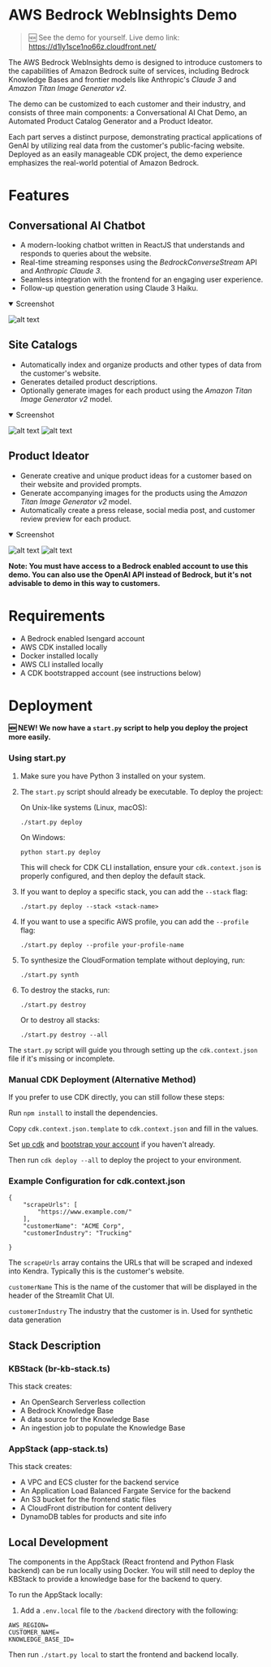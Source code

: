 

# AWS Bedrock WebInsights Demo
>🆕 See the demo for yourself. Live demo link: https://d1ly1sce1no66z.cloudfront.net/

The AWS Bedrock WebInsights demo is designed to introduce customers to the capabilities of Amazon Bedrock suite of services, including Bedrock Knowledge Bases and frontier models like Anthropic's _Claude 3_ and _Amazon Titan Image Generator v2_.

The demo can be customized to each customer and their industry, and consists of three main components: a Conversational AI Chat Demo, an Automated Product Catalog Generator and a Product Ideator.

Each part serves a distinct purpose, demonstrating practical applications of GenAI by utilizing real data from the customer's public-facing website. Deployed as an easily manageable CDK project, the demo experience emphasizes the real-world potential of Amazon Bedrock. 

# Features
## Conversational AI Chatbot
  - A modern-looking chatbot written in ReactJS that understands and responds to queries about the website.
  - Real-time streaming responses using the _BedrockConverseStream_ API and _Anthropic Claude 3_.
  - Seamless integration with the frontend for an engaging user experience.
  - Follow-up question generation using Claude 3 Haiku.

<details open>
   <summary>Screenshot</summary>

   ![alt text](chat_demo.gif)
</details>

## Site Catalogs
  - Automatically index and organize products and other types of data from the customer's website.
  - Generates detailed product descriptions.
  - Optionally generate images for each product using the _Amazon Titan Image Generator v2_ model.

<details open>
   <summary>Screenshot</summary>
   
   ![alt text](products.png)
   ![alt text](values.png)
</details>

## Product Ideator
  - Generate creative and unique product ideas for a customer based on their website and provided prompts.
  - Generate accompanying images for the products using the _Amazon Titan Image Generator v2_ model.
  - Automatically create a press release, social media post, and customer review preview for each product.

<details open>
<summary>Screenshot</summary>

![alt text](ideator.png)
![alt text](idea_demo.gif)
</details>

__Note: You must have access to a Bedrock enabled account to use this demo. You can also use the OpenAI API instead of Bedrock, but it's not advisable to demo in this way to customers.__


# Requirements
- A Bedrock enabled Isengard account
- AWS CDK installed locally
- Docker installed locally
- AWS CLI installed locally
- A CDK bootstrapped account (see instructions below)

# Deployment
__🆕 NEW! We now have a `start.py` script to help you deploy the project more easily.__

### Using start.py

1. Make sure you have Python 3 installed on your system.

2. The `start.py` script should already be executable. To deploy the project:

   On Unix-like systems (Linux, macOS):
   ```
   ./start.py deploy
   ```
   
   On Windows:
   ```
   python start.py deploy
   ```

   This will check for CDK CLI installation, ensure your `cdk.context.json` is properly configured, and then deploy the default stack.

3. If you want to deploy a specific stack, you can add the `--stack` flag:
   ```
   ./start.py deploy --stack <stack-name>
   ```

4. If you want to use a specific AWS profile, you can add the `--profile` flag:
   ```
   ./start.py deploy --profile your-profile-name
   ```

5. To synthesize the CloudFormation template without deploying, run:
   ```
   ./start.py synth
   ```

6. To destroy the stacks, run:
   ```
   ./start.py destroy
   ```
   Or to destroy all stacks:
   ```
   ./start.py destroy --all
   ```

The `start.py` script will guide you through setting up the `cdk.context.json` file if it's missing or incomplete.

### Manual CDK Deployment (Alternative Method)

If you prefer to use CDK directly, you can still follow these steps:

Run `npm install` to install the dependencies.

Copy `cdk.context.json.template` to `cdk.context.json` and fill in the values.

Set [up cdk](https://docs.aws.amazon.com/cdk/latest/guide/getting_started.html#getting_started_install) and [bootstrap your account](https://docs.aws.amazon.com/cdk/latest/guide/bootstrapping.html) if you haven't already.

Then run `cdk deploy --all` to deploy the project to your environment.

### Example Configuration for cdk.context.json
```
{
    "scrapeUrls": [
        "https://www.example.com/"
    ],
    "customerName": "ACME Corp",
    "customerIndustry": "Trucking"

}
```
The `scrapeUrls` array contains the URLs that will be scraped and indexed into Kendra. Typically this is the customer's website. 

`customerName` This is the name of the customer that will be displayed in the header of the Streamlit Chat UI.

`customerIndustry` The industry that the customer is in. Used for synthetic data generation

## Stack Description

### KBStack (br-kb-stack.ts)
This stack creates:
- An OpenSearch Serverless collection
- A Bedrock Knowledge Base
- A data source for the Knowledge Base
- An ingestion job to populate the Knowledge Base

### AppStack (app-stack.ts)
This stack creates:
- A VPC and ECS cluster for the backend service
- An Application Load Balanced Fargate Service for the backend
- An S3 bucket for the frontend static files
- A CloudFront distribution for content delivery
- DynamoDB tables for products and site info

## Local Development
The components in the AppStack (React frontend and Python Flask backend) can be run locally using Docker. You will still need to deploy the KBStack to provide a knowledge base for the backend to query.

To run the AppStack locally:

1. Add a `.env.local` file to the `/backend` directory with the following:
```
AWS_REGION=
CUSTOMER_NAME=
KNOWLEDGE_BASE_ID=
```

Then run `./start.py local` to start the frontend and backend locally. 
